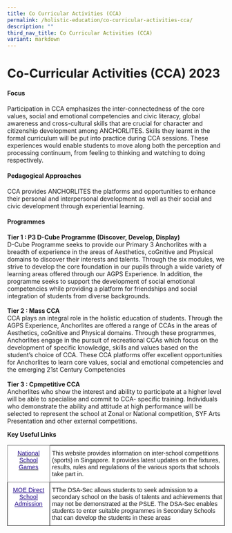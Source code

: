 ```yaml
---
title: Co Curricular Activities (CCA)
permalink: /holistic-education/co-curricular-activities-cca/
description: ""
third_nav_title: Co Curricular Activities (CCA)
variant: markdown
---
```

Co-Curricular Activities (CCA) 2023
======================
#### Focus

Participation in CCA emphasizes the inter-connectedness of the core values, social and emotional competencies and civic literacy, global awareness and cross-cultural skills that are crucial for character and citizenship development among ANCHORLITES.
Skills they learnt in the formal curriculum will be put into practice during CCA sessions. These experiences would enable students to move along both the perception and processing continuum, from feeling to thinking and watching to doing respectively.

#### Pedagogical Approaches

CCA provides ANCHORLITES the platforms and opportunities to enhance their personal and interpersonal development as well as their social and civic development through experiential learning.

#### Programmes

**Tier 1 :  P3 D-Cube Programme (Discover, Develop, Display)**<br>
D-Cube Programme seeks to provide our Primary 3 Anchorlites with a breadth of experience in the areas of Aesthetics, coGnitive and Physical domains to discover their interests and talents. Through the six modules, we strive to develop the core foundation in our pupils through a wide variety of learning areas offered through our AGPS Experience. In addition, the programme seeks to support the development of social emotional competencies while providing a platform for friendships and social integration of students from diverse backgrounds.<br><br>
**Tier 2 : Mass CCA**<br>
CCA plays an integral role in the holistic education of students. Through the AGPS Experience, Anchorlites are offered a range of CCAs in the areas of Aesthetics, coGnitive and Physical domains. Through these programmes, Anchorlites engage in the pursuit of recreational CCAs which focus on the development of specific knowledge, skills and values based on the student’s choice of CCA.  These CCA platforms offer excellent opportunities for Anchorlites to learn core values, social and emotional competencies and the emerging 21st Century Competencies<br><br>
**Tier 3 : Cpmpetitive CCA**<br>
Anchorlites who show the interest and ability to participate at a higher level will be able to specialise and commit to CCA- specific training. Individuals who demonstrate the ability and attitude at high performance will be selected to represent the school at Zonal or National competition, SYF Arts Presentation and other external competitions.


**Key Useful Links**

<style type="text/css">
.tg  {border-collapse:collapse;border-spacing:0;}
.tg td{border-color:black;border-style:solid;border-width:1px;font-family:Arial, sans-serif;font-size:14px;
  overflow:hidden;padding:10px 5px;word-break:normal;}
.tg th{border-color:black;border-style:solid;border-width:1px;font-family:Arial, sans-serif;font-size:14px;
  font-weight:normal;overflow:hidden;padding:10px 5px;word-break:normal;}
.tg .tg-g70e{background-color:#FFF;border-color:inherit;color:#21088A;font-weight:bold;text-align:center;text-decoration:underline;
  vertical-align:top}
.tg .tg-zr06{background-color:#FFF;text-align:left;vertical-align:middle}
.tg .tg-0pyt{background-color:#FFF;color:#21088A;font-weight:bold;text-align:center;text-decoration:underline;vertical-align:top}
</style>
<table class="tg">
<thead>
  <tr>
    <th class="tg-g70e"><a href="https://nsg.moe.edu.sg/"><span style="font-weight:500;text-decoration:none;color:#21088A">National School Games</span></a></th>
    <th class="tg-zr06">This website provides information on inter-school competitions (sports) in Singapore. It provides latest updates on the fixtures, results, rules and regulations of the various sports that schools take part in.</th>
  </tr>
</thead>
<tbody>
  <tr>
    <td class="tg-0pyt"><a href="https://www.moe.gov.sg/secondary/dsa"><span style="font-weight:500;text-decoration:underline;color:#21088A">MOE Direct School Admission</span></a></td>
    <td class="tg-zr06">TThe DSA-Sec allows students to seek admission to a secondary school on the basis of talents and achievements that may not be demonstrated at the PSLE. The DSA-Sec enables students to enter suitable programmes in Secondary Schools that can develop the students in these areas</td>
  </tr>
</tbody>
</table>